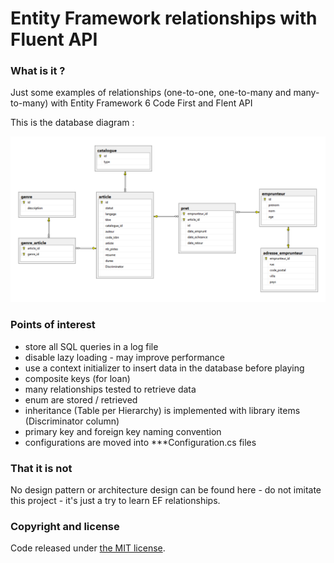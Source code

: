 Entity Framework relationships with Fluent API
===

### What is it ?

Just some examples of relationships (one-to-one, one-to-many and many-to-many) with Entity Framework 6 Code First and Flent API

This is the database diagram :

![Database diagram](https://github.com/lionelrepellin/entity-framework-relationship/blob/master/database-diagram.png "Database diagram")

### Points of interest

- store all SQL queries in a log file
- disable lazy loading - may improve performance
- use a context initializer to insert data in the database before playing
- composite keys (for loan)
- many relationships tested to retrieve data
- enum are stored / retrieved
- inheritance (Table per Hierarchy) is implemented with library items (Discriminator column)
- primary key and foreign key naming convention
- configurations are moved into ***Configuration.cs files

### That it is not

No design pattern or architecture design can be found here - do not imitate this project - it's just a try to learn EF relationships.

### Copyright and license

Code released under [the MIT license](https://github.com/twbs/bootstrap/blob/master/LICENSE).